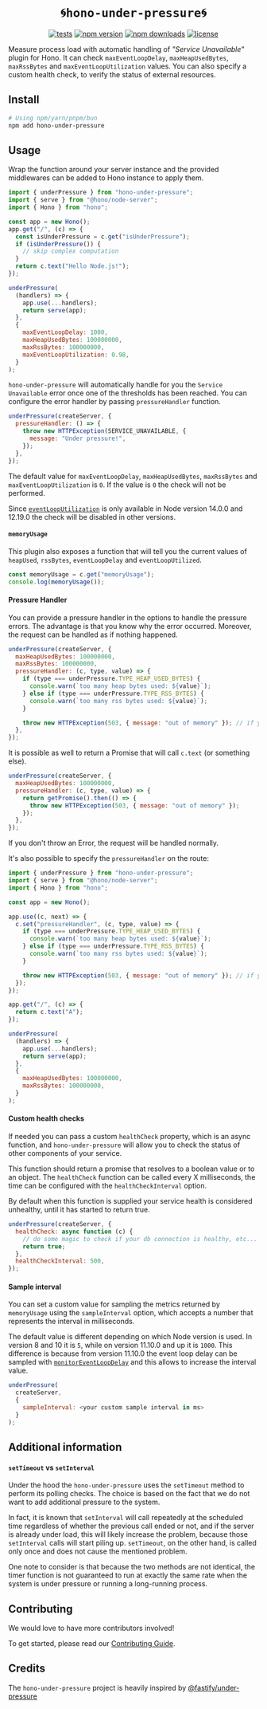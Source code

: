 <h1 align="center"><code>🌀hono-under-pressure🌀</code></h1>

<div align="center">

[![tests](https://img.shields.io/github/actions/workflow/status/rhinobase/hono-under-pressure/test.yml)](https://github.com/rhinobase/hono-under-pressure/actions/workflows/test.yml)
[![npm version](https://img.shields.io/npm/v/hono-under-pressure.svg)](https://npmjs.org/package/hono-under-pressure "View this project on NPM")
[![npm downloads](https://img.shields.io/npm/dm/hono-under-pressure)](https://www.npmjs.com/package/hono-under-pressure)
[![license](https://img.shields.io/npm/l/hono-under-pressure)](LICENSE)

</div>

Measure process load with automatic handling of _"Service Unavailable"_ plugin for Hono.
It can check `maxEventLoopDelay`, `maxHeapUsedBytes`, `maxRssBytes` and `maxEventLoopUtilization` values.
You can also specify a custom health check, to verify the status of
external resources.

<a name="install"></a>

## Install

```sh
# Using npm/yarn/pnpm/bun
npm add hono-under-pressure
```

<a name="usage"></a>

## Usage

Wrap the function around your server instance and the provided middlewares can be added to Hono instance to apply them.

```js
import { underPressure } from "hono-under-pressure";
import { serve } from "@hono/node-server";
import { Hono } from "hono";

const app = new Hono();
app.get("/", (c) => {
  const isUnderPressure = c.get("isUnderPressure");
  if (isUnderPressure()) {
    // skip complex computation
  }
  return c.text("Hello Node.js!");
});

underPressure(
  (handlers) => {
    app.use(...handlers);
    return serve(app);
  },
  {
    maxEventLoopDelay: 1000,
    maxHeapUsedBytes: 100000000,
    maxRssBytes: 100000000,
    maxEventLoopUtilization: 0.98,
  }
);
```

`hono-under-pressure` will automatically handle for you the `Service Unavailable` error once one of the thresholds has been reached.
You can configure the error handler by passing `pressureHandler` function.

```js
underPressure(createServer, {
  pressureHandler: () => {
    throw new HTTPException(SERVICE_UNAVAILABLE, {
      message: "Under pressure!",
    });
  },
});
```

The default value for `maxEventLoopDelay`, `maxHeapUsedBytes`, `maxRssBytes` and `maxEventLoopUtilization` is `0`.
If the value is `0` the check will not be performed.

Since [`eventLoopUtilization`](https://nodejs.org/api/perf_hooks.html#perf_hooks_performance_eventlooputilization_utilization1_utilization2) is only available in Node version 14.0.0 and 12.19.0 the check will be disabled in other versions.

#### `memoryUsage`

This plugin also exposes a function that will tell you the current values of `heapUsed`, `rssBytes`, `eventLoopDelay` and `eventLoopUtilized`.

```js
const memoryUsage = c.get("memoryUsage");
console.log(memoryUsage());
```

#### Pressure Handler

You can provide a pressure handler in the options to handle the pressure errors. The advantage is that you know why the error occurred. Moreover, the request can be handled as if nothing happened.

```js
underPressure(createServer, {
  maxHeapUsedBytes: 100000000,
  maxRssBytes: 100000000,
  pressureHandler: (c, type, value) => {
    if (type === underPressure.TYPE_HEAP_USED_BYTES) {
      console.warn(`too many heap bytes used: ${value}`);
    } else if (type === underPressure.TYPE_RSS_BYTES) {
      console.warn(`too many rss bytes used: ${value}`);
    }

    throw new HTTPException(503, { message: "out of memory" }); // if you omit this line, the request will be handled normally
  },
});
```

It is possible as well to return a Promise that will call `c.text` (or something else).

```js
underPressure(createServer, {
  maxHeapUsedBytes: 100000000,
  pressureHandler: (c, type, value) => {
    return getPromise().then(() => {
      throw new HTTPException(503, { message: "out of memory" });
    });
  },
});
```

If you don't throw an Error, the request will be handled normally.

It's also possible to specify the `pressureHandler` on the route:

```js
import { underPressure } from "hono-under-pressure";
import { serve } from "@hono/node-server";
import { Hono } from "hono";

const app = new Hono();

app.use((c, next) => {
  c.set("pressureHandler", (c, type, value) => {
    if (type === underPressure.TYPE_HEAP_USED_BYTES) {
      console.warn(`too many heap bytes used: ${value}`);
    } else if (type === underPressure.TYPE_RSS_BYTES) {
      console.warn(`too many rss bytes used: ${value}`);
    }

    throw new HTTPException(503, { message: "out of memory" }); // if you omit this line, the request will be handled normally
  });
});

app.get("/", (c) => {
  return c.text("A");
});

underPressure(
  (handlers) => {
    app.use(...handlers);
    return serve(app);
  },
  {
    maxHeapUsedBytes: 100000000,
    maxRssBytes: 100000000,
  }
);
```

#### Custom health checks

If needed you can pass a custom `healthCheck` property, which is an async function, and `hono-under-pressure` will allow you to check the status of other components of your service.

This function should return a promise that resolves to a boolean value or to an object. The `healthCheck` function can be called every X milliseconds, the time can be configured with the `healthCheckInterval` option.

By default when this function is supplied your service health is considered unhealthy, until it has started to return true.

```js
underPressure(createServer, {
  healthCheck: async function (c) {
    // do some magic to check if your db connection is healthy, etc...
    return true;
  },
  healthCheckInterval: 500,
});
```

<a name="sample-interval"></a>

#### Sample interval

You can set a custom value for sampling the metrics returned by `memoryUsage` using the `sampleInterval` option, which accepts a number that represents the interval in milliseconds.

The default value is different depending on which Node version is used. In version 8 and 10 it is `5`, while on version 11.10.0 and up it is `1000`. This difference is because from version 11.10.0 the event loop delay can be sampled with [`monitorEventLoopDelay`](https://nodejs.org/docs/latest-v12.x/api/perf_hooks.html#perf_hooks_perf_hooks_monitoreventloopdelay_options) and this allows to increase the interval value.

```js
underPressure(
  createServer,
  {
    sampleInterval: <your custom sample interval in ms>
  }
);
```

<a name="additional-information"></a>

## Additional information

<a name="set-timeout-vs-set-interval"></a>

#### `setTimeout` vs `setInterval`

Under the hood the `hono-under-pressure` uses the `setTimeout` method to perform its polling checks. The choice is based on the fact that we do not want to add additional pressure to the system.

In fact, it is known that `setInterval` will call repeatedly at the scheduled time regardless of whether the previous call ended or not, and if the server is already under load, this will likely increase the problem, because those `setInterval` calls will start piling up. `setTimeout`, on the other hand, is called only once and does not cause the mentioned problem.

One note to consider is that because the two methods are not identical, the timer function is not guaranteed to run at exactly the same rate when the system is under pressure or running a long-running process.

## Contributing

We would love to have more contributors involved!

To get started, please read our [Contributing Guide](https://github.com/rhinobase/hono-under-pressure/blob/main/CONTRIBUTING.md).

## Credits

The `hono-under-pressure` project is heavily inspired by [@fastify/under-pressure](https://github.com/fastify/under-pressure)

